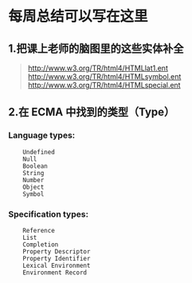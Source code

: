 # 每周总结可以写在这里

## 1.把课上老师的脑图里的这些实体补全
> http://www.w3.org/TR/html4/HTMLlat1.ent
> http://www.w3.org/TR/html4/HTMLsymbol.ent
> http://www.w3.org/TR/html4/HTMLspecial.ent
## 2.在 ECMA 中找到的类型（Type）
### Language types:
        Undefined
        Null
        Boolean
        String
        Number
        Object
        Symbol

### Specification types:
        Reference 
        List
        Completion
        Property Descriptor
        Property Identifier
        Lexical Environment
        Environment Record